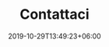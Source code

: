---
title: "Contattaci"
date: 2019-10-29T13:49:23+06:00
draft: false

# meta description
description: "this is meta description"

# type
type : "contact"
---